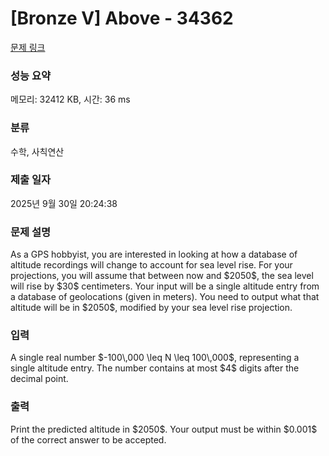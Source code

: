 # [Bronze V] Above - 34362 

[문제 링크](https://www.acmicpc.net/problem/34362) 

### 성능 요약

메모리: 32412 KB, 시간: 36 ms

### 분류

수학, 사칙연산

### 제출 일자

2025년 9월 30일 20:24:38

### 문제 설명

<p>As a GPS hobbyist, you are interested in looking at how a database of altitude recordings will change to account for sea level rise. For your projections, you will assume that between now and $2050$, the sea level will rise by $30$ centimeters. Your input will be a single altitude entry from a database of geolocations (given in meters). You need to output what that altitude will be in $2050$, modified by your sea level rise projection.</p>

### 입력 

 <p>A single real number $-100\,000 \leq N \leq 100\,000$, representing a single altitude entry. The number contains at most $4$ digits after the decimal point.</p>

### 출력 

 <p>Print the predicted altitude in $2050$. Your output must be within $0.001$ of the correct answer to be accepted.</p>

